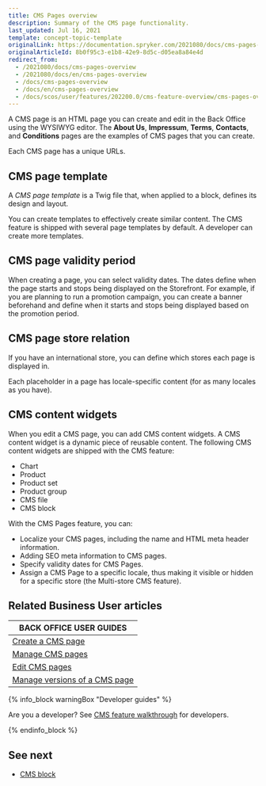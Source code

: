 ```yaml
---
title: CMS Pages overview
description: Summary of the CMS page functionality.
last_updated: Jul 16, 2021
template: concept-topic-template
originalLink: https://documentation.spryker.com/2021080/docs/cms-pages-overview
originalArticleId: 8b0f95c3-e1b8-42e9-8d5c-d05ea8a84e4d
redirect_from:
  - /2021080/docs/cms-pages-overview
  - /2021080/docs/en/cms-pages-overview
  - /docs/cms-pages-overview
  - /docs/en/cms-pages-overview
  - /docs/scos/user/features/202200.0/cms-feature-overview/cms-pages-overview.html
---
```


A CMS page is an HTML page you can create and edit in the Back Office using the WYSIWYG editor. The **About Us**, **Impressum**, **Terms**, **Contacts**, and **Conditions** pages are the examples of CMS pages that you can create.

Each CMS page has a unique URLs.

## CMS page template

A *CMS page template* is a Twig file that, when applied to a block, defines its design and layout.

You can create templates to effectively create similar content. The CMS feature is shipped with several page templates by default. A developer can create more templates.

## CMS page validity period

When creating a page, you can select validity dates. The dates define when the page starts and stops being displayed on the Storefront. For example, if you are planning to run a promotion campaign, you can create a banner beforehand and define when it starts and stops being displayed based on the promotion period.


## CMS page store relation

If you have an international store, you can define which stores each page is displayed in.

Each placeholder in a page has locale-specific content (for as many locales as you have).

## CMS content widgets

When you edit a CMS page, you can add CMS content widgets. A CMS content widget is a dynamic piece of reusable content. The following CMS content widgets are shipped with the CMS feature:
* Chart
* Product
* Product set
* Product group
* CMS file
* CMS block

With the CMS Pages feature, you can:

* Localize your CMS pages, including the name and HTML meta header information.
* Adding SEO meta information to CMS pages.
* Specify validity dates for CMS Pages.
* Assign a CMS Page to a specific locale, thus making it visible or hidden for a specific store (the Multi-store CMS feature).

## Related Business User articles

|BACK OFFICE USER GUIDES|
|---|
| [Create a CMS page](/docs/scos/user/back-office-user-guides/{{page.version}}/content/pages/creating-cms-pages.html)  |
| [Manage CMS pages](/docs/scos/user/back-office-user-guides/{{page.version}}/content/pages/creating-cms-pages.html)  |
| [Edit CMS pages](/docs/scos/user/back-office-user-guides/{{page.version}}/content/pages/editing-cms-pages.html)  |
| [Manage versions of a CMS page](/docs/scos/user/back-office-user-guides/{{page.version}}/content/pages/managing-cms-pages.html)  |


{% info_block warningBox "Developer guides" %}

Are you a developer? See [CMS feature walkthrough](/docs/scos/dev/feature-walkthroughs/{{page.version}}/cms-feature-walkthrough/cms-feature-walkthrough.html) for developers.

{% endinfo_block %}

## See next

* [CMS block](/docs/scos/user/features/{{page.version}}/cms-feature-overview/cms-blocks-overview.html)
